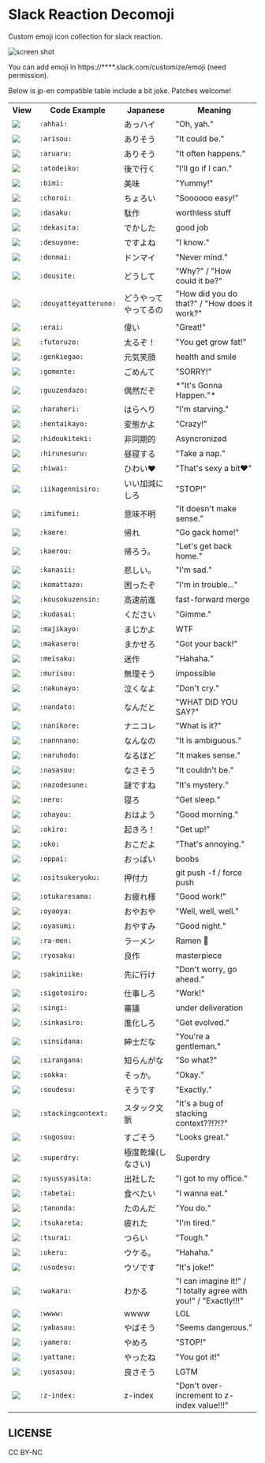 # Slack Reaction Decomoji

Custom emoji icon collection for slack reaction.

![screen shot](https://raw.githubusercontent.com/oti/slack-reaction-decomoji/master/ss.png)

You can add emoji in https://****.slack.com/customize/emoji (need permission).

Below is jp-en compatible table include a bit joke. Patches welcome!

<table>
    <tr>
        <th>View</th>
        <th>Code Example</th>
        <th>Japanese</th>
        <th>Meaning</th>
    </tr>
    <tr>
        <td><img src="https://raw.githubusercontent.com/oti/slack-reaction-decomoji/master/dist/ahhai.png"></td>
        <td><code>:ahhai:</code></td>
        <td>あっハイ</td>
        <td>"Oh, yah."</td>
    </tr>
    <tr>
        <td><img src="https://raw.githubusercontent.com/oti/slack-reaction-decomoji/master/dist/arisou.png"></td>
        <td><code>:arisou:</code></td>
        <td>ありそう</td>
        <td>"It could be."</td>
    </tr>
    <tr>
        <td><img src="https://raw.githubusercontent.com/oti/slack-reaction-decomoji/master/dist/aruaru.png"></td>
        <td><code>:aruaru:</code></td>
        <td>ありそう</td>
        <td>"It often happens."</td>
    </tr>
    <tr>
        <td><img src="https://raw.githubusercontent.com/oti/slack-reaction-decomoji/master/dist/atodeiku.png"></td>
        <td><code>:atodeiku:</code></td>
        <td>後で行く</td>
        <td>"I'll go if I can."</td>
    </tr>
    <tr>
        <td><img src="https://raw.githubusercontent.com/oti/slack-reaction-decomoji/master/dist/bimi.png"></td>
        <td><code>:bimi:</code></td>
        <td>美味</td>
        <td>"Yummy!"</td>
    </tr>
    <tr>
        <td><img src="https://raw.githubusercontent.com/oti/slack-reaction-decomoji/master/dist/choroi.png"></td>
        <td><code>:choroi:</code></td>
        <td>ちょろい</td>
        <td>"Soooooo easy!"</td>
    </tr>
    <tr>
        <td><img src="https://raw.githubusercontent.com/oti/slack-reaction-decomoji/master/dist/dasaku.png"></td>
        <td><code>:dasaku:</code></td>
        <td>駄作</td>
        <td>worthless stuff</td>
    </tr>
    <tr>
        <td><img src="https://raw.githubusercontent.com/oti/slack-reaction-decomoji/master/dist/dekasita.png"></td>
        <td><code>:dekasita:</code></td>
        <td>でかした</td>
        <td>good job</td>
    </tr>
    <tr>
        <td><img src="https://raw.githubusercontent.com/oti/slack-reaction-decomoji/master/dist/desuyone.png"></td>
        <td><code>:desuyone:</code></td>
        <td>ですよね</td>
        <td>"I know."</td>
    </tr>
    <tr>
        <td><img src="https://raw.githubusercontent.com/oti/slack-reaction-decomoji/master/dist/donmai.png"></td>
        <td><code>:donmai:</code></td>
        <td>ドンマイ</td>
        <td>"Never mind."</td>
    </tr>
    <tr>
        <td><img src="https://raw.githubusercontent.com/oti/slack-reaction-decomoji/master/dist/dousite.png"></td>
        <td><code>:dousite:</code></td>
        <td>どうして</td>
        <td>"Why?" / "How could it be?"</td>
    </tr>
    <tr>
        <td><img src="https://raw.githubusercontent.com/oti/slack-reaction-decomoji/master/dist/douyatteyatteruno.png"></td>
        <td><code>:douyatteyatteruno:</code></td>
        <td>どうやってやってるの</td>
        <td>"How did you do that?" / "How does it work?"</td>
    </tr>
    <tr>
        <td><img src="https://raw.githubusercontent.com/oti/slack-reaction-decomoji/master/dist/erai.png"></td>
        <td><code>:erai:</code></td>
        <td>偉い</td>
        <td>"Great!"</td>
    </tr>
    <tr>
        <td><img src="https://raw.githubusercontent.com/oti/slack-reaction-decomoji/master/dist/futoruzo.png"></td>
        <td><code>:futoruzo:</code></td>
        <td>太るぞ！</td>
        <td>"You get grow fat!"</td>
    </tr>
    <tr>
        <td><img src="https://raw.githubusercontent.com/oti/slack-reaction-decomoji/master/dist/genkiegao.png"></td>
        <td><code>:genkiegao:</code></td>
        <td>元気笑顔</td>
        <td>health and smile</td>
    </tr>
    <tr>
        <td><img src="https://raw.githubusercontent.com/oti/slack-reaction-decomoji/master/dist/gomente.png"></td>
        <td><code>:gomente:</code></td>
        <td>ごめんて</td>
        <td>"SORRY!"</td>
    </tr>
    <tr>
        <td><img src="https://raw.githubusercontent.com/oti/slack-reaction-decomoji/master/dist/guuzendazo.png"></td>
        <td><code>:guuzendazo:</code></td>
        <td>偶然だぞ</td>
        <td>*"It's Gonna Happen."*</td>
    </tr>
    <tr>
        <td><img src="https://raw.githubusercontent.com/oti/slack-reaction-decomoji/master/dist/haraheri.png"></td>
        <td><code>:haraheri:</code></td>
        <td>はらへり</td>
        <td>"I'm starving."</td>
    </tr>
    <tr>
        <td><img src="https://raw.githubusercontent.com/oti/slack-reaction-decomoji/master/dist/hentaikayo.png"></td>
        <td><code>:hentaikayo:</code></td>
        <td>変態かよ</td>
        <td>"Crazy!"</td>
    </tr>
    <tr>
        <td><img src="https://raw.githubusercontent.com/oti/slack-reaction-decomoji/master/dist/hidoukiteki.png"></td>
        <td><code>:hidoukiteki:</code></td>
        <td>非同期的</td>
        <td>Asyncronized</td>
    </tr>
    <tr>
        <td><img src="https://raw.githubusercontent.com/oti/slack-reaction-decomoji/master/dist/hirunesuru.png"></td>
        <td><code>:hirunesuru:</code></td>
        <td>昼寝する</td>
        <td>"Take a nap."</td>
    </tr>
    <tr>
        <td><img src="https://raw.githubusercontent.com/oti/slack-reaction-decomoji/master/dist/hiwai.png"></td>
        <td><code>:hiwai:</code></td>
        <td>ひわい❤️</td>
        <td>"That's sexy a bit❤️️"</td>
    </tr>
    <tr>
        <td><img src="https://raw.githubusercontent.com/oti/slack-reaction-decomoji/master/dist/iikagennisiro.png"></td>
        <td><code>:iikagennisiro:</code></td>
        <td>いい加減にしろ</td>
        <td>"STOP!"</td>
    </tr>
    <tr>
        <td><img src="https://raw.githubusercontent.com/oti/slack-reaction-decomoji/master/dist/imifumei.png"></td>
        <td><code>:imifumei:</code></td>
        <td>意味不明</td>
        <td>"It doesn't make sense."</td>
    </tr>
    <tr>
        <td><img src="https://raw.githubusercontent.com/oti/slack-reaction-decomoji/master/dist/kaere.png"></td>
        <td><code>:kaere:</code></td>
        <td>帰れ</td>
        <td>"Go gack home!"</td>
    </tr>
    <tr>
        <td><img src="https://raw.githubusercontent.com/oti/slack-reaction-decomoji/master/dist/kaerou.png"></td>
        <td><code>:kaerou:</code></td>
        <td>帰ろう。</td>
        <td>"Let's get back home."</td>
    </tr>
    <tr>
        <td><img src="https://raw.githubusercontent.com/oti/slack-reaction-decomoji/master/dist/kanasii.png"></td>
        <td><code>:kanasii:</code></td>
        <td>悲しい。</td>
        <td>"I'm sad."</td>
    </tr>
    <tr>
        <td><img src="https://raw.githubusercontent.com/oti/slack-reaction-decomoji/master/dist/komattazo.png"></td>
        <td><code>:komattazo:</code></td>
        <td>困ったぞ</td>
        <td>"I'm in trouble..."</td>
    </tr>
    <tr>
        <td><img src="https://raw.githubusercontent.com/oti/slack-reaction-decomoji/master/dist/kousokuzensin.png"></td>
        <td><code>:kousokuzensin:</code></td>
        <td>高速前進</td>
        <td>fast-forward merge</td>
    </tr>
    <tr>
        <td><img src="https://raw.githubusercontent.com/oti/slack-reaction-decomoji/master/dist/kudasai.png"></td>
        <td><code>:kudasai:</code></td>
        <td>ください</td>
        <td>"Gimme."</td>
    </tr>
    <tr>
        <td><img src="https://raw.githubusercontent.com/oti/slack-reaction-decomoji/master/dist/majikayo.png"></td>
        <td><code>:majikayo:</code></td>
        <td>まじかよ</td>
        <td>WTF</td>
    </tr>
    <tr>
        <td><img src="https://raw.githubusercontent.com/oti/slack-reaction-decomoji/master/dist/makasero.png"></td>
        <td><code>:makasero:</code></td>
        <td>まかせろ</td>
        <td>"Got your back!"</td>
    </tr>
    <tr>
        <td><img src="https://raw.githubusercontent.com/oti/slack-reaction-decomoji/master/dist/meisaku.png"></td>
        <td><code>:meisaku:</code></td>
        <td>迷作</td>
        <td>"Hahaha."</td>
    </tr>
    <tr>
        <td><img src="https://raw.githubusercontent.com/oti/slack-reaction-decomoji/master/dist/murisou.png"></td>
        <td><code>:murisou:</code></td>
        <td>無理そう</td>
        <td>impossible</td>
    </tr>
    <tr>
        <td><img src="https://raw.githubusercontent.com/oti/slack-reaction-decomoji/master/dist/nakunayo.png"></td>
        <td><code>:nakunayo:</code></td>
        <td>泣くなよ</td>
        <td>"Don't cry."</td>
    </tr>
    <tr>
        <td><img src="https://raw.githubusercontent.com/oti/slack-reaction-decomoji/master/dist/nandato.png"></td>
        <td><code>:nandato:</code></td>
        <td>なんだと</td>
        <td>"WHAT DID YOU SAY?"</td>
    </tr>
    <tr>
        <td><img src="https://raw.githubusercontent.com/oti/slack-reaction-decomoji/master/dist/nanikore.png"></td>
        <td><code>:nanikore:</code></td>
        <td>ナニコレ</td>
        <td>"What is it?"</td>
    </tr>
    <tr>
        <td><img src="https://raw.githubusercontent.com/oti/slack-reaction-decomoji/master/dist/nannnano.png"></td>
        <td><code>:nannnano:</code></td>
        <td>なんなの</td>
        <td>"It is ambiguous."</td>
    </tr>
    <tr>
        <td><img src="https://raw.githubusercontent.com/oti/slack-reaction-decomoji/master/dist/naruhodo.png"></td>
        <td><code>:naruhodo:</code></td>
        <td>なるほど</td>
        <td>"It makes sense."</td>
    </tr>
    <tr>
        <td><img src="https://raw.githubusercontent.com/oti/slack-reaction-decomoji/master/dist/nasasou.png"></td>
        <td><code>:nasasou:</code></td>
        <td>なさそう</td>
        <td>"It couldn't be."</td>
    </tr>
    <tr>
        <td><img src="https://raw.githubusercontent.com/oti/slack-reaction-decomoji/master/dist/nazodesune.png"></td>
        <td><code>:nazodesune:</code></td>
        <td>謎ですね</td>
        <td>"It's mystery."</td>
    </tr>
    <tr>
        <td><img src="https://raw.githubusercontent.com/oti/slack-reaction-decomoji/master/dist/nero.png"></td>
        <td><code>:nero:</code></td>
        <td>寝ろ</td>
        <td>"Get sleep."</td>
    </tr>
    <tr>
        <td><img src="https://raw.githubusercontent.com/oti/slack-reaction-decomoji/master/dist/ohayou.png"></td>
        <td><code>:ohayou:</code></td>
        <td>おはよう</td>
        <td>"Good morning."</td>
    </tr>
    <tr>
        <td><img src="https://raw.githubusercontent.com/oti/slack-reaction-decomoji/master/dist/okiro.png"></td>
        <td><code>:okiro:</code></td>
        <td>起きろ！</td>
        <td>"Get up!"</td>
    </tr>
    <tr>
        <td><img src="https://raw.githubusercontent.com/oti/slack-reaction-decomoji/master/dist/oko.png"></td>
        <td><code>:oko:</code></td>
        <td>おこだよ</td>
        <td>"That's annoying."</td>
    </tr>
    <tr>
        <td><img src="https://raw.githubusercontent.com/oti/slack-reaction-decomoji/master/dist/oppai.png"></td>
        <td><code>:oppai:</code></td>
        <td>おっぱい</td>
        <td>boobs</td>
    </tr>
    <tr>
        <td><img src="https://raw.githubusercontent.com/oti/slack-reaction-decomoji/master/dist/ositsukeryoku.png"></td>
        <td><code>:ositsukeryoku:</code></td>
        <td>押付力</td>
        <td>git push -f / force push</td>
    </tr>
    <tr>
        <td><img src="https://raw.githubusercontent.com/oti/slack-reaction-decomoji/master/dist/otukaresama.png"></td>
        <td><code>:otukaresama:</code></td>
        <td>お疲れ様</td>
        <td>"Good work!"</td>
    </tr>
    <tr>
        <td><img src="https://raw.githubusercontent.com/oti/slack-reaction-decomoji/master/dist/oyaoya.png"></td>
        <td><code>:oyaoya:</code></td>
        <td>おやおや</td>
        <td>"Well, well, well."</td>
    </tr>
    <tr>
        <td><img src="https://raw.githubusercontent.com/oti/slack-reaction-decomoji/master/dist/oyasumi.png"></td>
        <td><code>:oyasumi:</code></td>
        <td>おやすみ</td>
        <td>"Good night."</td>
    </tr>
    <tr>
        <td><img src="https://raw.githubusercontent.com/oti/slack-reaction-decomoji/master/dist/ra-men.png"></td>
        <td><code>:ra-men:</code></td>
        <td>ラーメン</td>
        <td>Ramen 🍜</td>
    </tr>
    <tr>
        <td><img src="https://raw.githubusercontent.com/oti/slack-reaction-decomoji/master/dist/ryosaku.png"></td>
        <td><code>:ryosaku:</code></td>
        <td>良作</td>
        <td>masterpiece</td>
    </tr>
    <tr>
        <td><img src="https://raw.githubusercontent.com/oti/slack-reaction-decomoji/master/dist/sakiniike.png"></td>
        <td><code>:sakiniike:</code></td>
        <td>先に行け</td>
        <td>"Don't worry, go ahead."</td>
    </tr>
    <tr>
        <td><img src="https://raw.githubusercontent.com/oti/slack-reaction-decomoji/master/dist/sigotosiro.png"></td>
        <td><code>:sigotosiro:</code></td>
        <td>仕事しろ</td>
        <td>"Work!"</td>
    </tr>
    <tr>
        <td><img src="https://raw.githubusercontent.com/oti/slack-reaction-decomoji/master/dist/singi.png"></td>
        <td><code>:singi:</code></td>
        <td>審議</td>
        <td>under deliveration</td>
    </tr>
    <tr>
        <td><img src="https://raw.githubusercontent.com/oti/slack-reaction-decomoji/master/dist/sinkasiro.png"></td>
        <td><code>:sinkasiro:</code></td>
        <td>進化しろ</td>
        <td>"Get evolved."</td>
    </tr>
    <tr>
        <td><img src="https://raw.githubusercontent.com/oti/slack-reaction-decomoji/master/dist/sinsidana.png"></td>
        <td><code>:sinsidana:</code></td>
        <td>紳士だな</td>
        <td>"You're a gentleman."</td>
    </tr>
    <tr>
        <td><img src="https://raw.githubusercontent.com/oti/slack-reaction-decomoji/master/dist/sirangana.png"></td>
        <td><code>:sirangana:</code></td>
        <td>知らんがな</td>
        <td>"So what?"</td>
    </tr>
    <tr>
        <td><img src="https://raw.githubusercontent.com/oti/slack-reaction-decomoji/master/dist/sokka.png"></td>
        <td><code>:sokka:</code></td>
        <td>そっか。</td>
        <td>"Okay."</td>
    </tr>
    <tr>
        <td><img src="https://raw.githubusercontent.com/oti/slack-reaction-decomoji/master/dist/soudesu.png"></td>
        <td><code>:soudesu:</code></td>
        <td>そうです</td>
        <td>"Exactly."</td>
    </tr>
    <tr>
        <td><img src="https://raw.githubusercontent.com/oti/slack-reaction-decomoji/master/dist/stackingcontext.png"></td>
        <td><code>:stackingcontext:</code></td>
        <td>スタック文脈</td>
        <td>"It's a bug of stacking context??!?!?"</td>
    </tr>
    <tr>
        <td><img src="https://raw.githubusercontent.com/oti/slack-reaction-decomoji/master/dist/sugosou.png"></td>
        <td><code>:sugosou:</code></td>
        <td>すごそう</td>
        <td>"Looks great."</td>
    </tr>
    <tr>
        <td><img src="https://raw.githubusercontent.com/oti/slack-reaction-decomoji/master/dist/superdry.png"></td>
        <td><code>:superdry:</code></td>
        <td>極度乾燥(しなさい)</td>
        <td>Superdry</td>
    </tr>
    <tr>
        <td><img src="https://raw.githubusercontent.com/oti/slack-reaction-decomoji/master/dist/syussyasita.png"></td>
        <td><code>:syussyasita:</code></td>
        <td>出社した</td>
        <td>"I got to my office."</td>
    </tr>
    <tr>
        <td><img src="https://raw.githubusercontent.com/oti/slack-reaction-decomoji/master/dist/tabetai.png"></td>
        <td><code>:tabetai:</code></td>
        <td>食べたい</td>
        <td>"I wanna eat."</td>
    </tr>
    <tr>
        <td><img src="https://raw.githubusercontent.com/oti/slack-reaction-decomoji/master/dist/tanonda.png"></td>
        <td><code>:tanonda:</code></td>
        <td>たのんだ</td>
        <td>"You do."</td>
    </tr>
    <tr>
        <td><img src="https://raw.githubusercontent.com/oti/slack-reaction-decomoji/master/dist/tsukareta.png"></td>
        <td><code>:tsukareta:</code></td>
        <td>疲れた</td>
        <td>"I'm tired."</td>
    </tr>
    <tr>
        <td><img src="https://raw.githubusercontent.com/oti/slack-reaction-decomoji/master/dist/tsurai.png"></td>
        <td><code>:tsurai:</code></td>
        <td>つらい</td>
        <td>"Tough."</td>
    </tr>
    <tr>
        <td><img src="https://raw.githubusercontent.com/oti/slack-reaction-decomoji/master/dist/ukeru.png"></td>
        <td><code>:ukeru:</code></td>
        <td>ウケる。</td>
        <td>"Hahaha."</td>
    </tr>
    <tr>
        <td><img src="https://raw.githubusercontent.com/oti/slack-reaction-decomoji/master/dist/usodesu.png"></td>
        <td><code>:usodesu:</code></td>
        <td>ウソです</td>
        <td>"It's joke!"</td>
    </tr>
    <tr>
        <td><img src="https://raw.githubusercontent.com/oti/slack-reaction-decomoji/master/dist/wakaru.png"></td>
        <td><code>:wakaru:</code></td>
        <td>わかる</td>
        <td>"I can imagine it!" / "I totally agree with you!" / "Exactly!!!"</td>
    </tr>
    <tr>
        <td><img src="https://raw.githubusercontent.com/oti/slack-reaction-decomoji/master/dist/wwww.png"></td>
        <td><code>:wwww:</code></td>
        <td>wwww</td>
        <td>LOL</td>
    </tr>
    <tr>
        <td><img src="https://raw.githubusercontent.com/oti/slack-reaction-decomoji/master/dist/yabasou.png"></td>
        <td><code>:yabasou:</code></td>
        <td>やばそう</td>
        <td>"Seems dangerous."</td>
    </tr>
    <tr>
        <td><img src="https://raw.githubusercontent.com/oti/slack-reaction-decomoji/master/dist/yamero.png"></td>
        <td><code>:yamero:</code></td>
        <td>やめろ</td>
        <td>"STOP!"</td>
    </tr>
    <tr>
        <td><img src="https://raw.githubusercontent.com/oti/slack-reaction-decomoji/master/dist/yattane.png"></td>
        <td><code>:yattane:</code></td>
        <td>やったね</td>
        <td>"You got it!"</td>
    </tr>
    <tr>
        <td><img src="https://raw.githubusercontent.com/oti/slack-reaction-decomoji/master/dist/yosasou.png"></td>
        <td><code>:yosasou:</code></td>
        <td>良さそう</td>
        <td>LGTM</td>
    </tr>
    <tr>
        <td><img src="https://raw.githubusercontent.com/oti/slack-reaction-decomoji/master/dist/z-index.png"></td>
        <td><code>:z-index:</code></td>
        <td>z-index</td>
        <td>"Don't over-increment to z-index value!!!"</td>
    </tr>
</table>

## LICENSE

CC BY-NC
